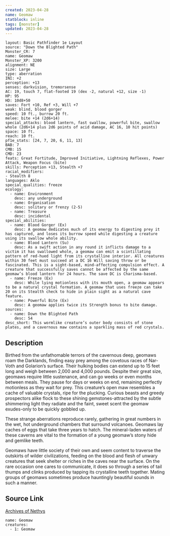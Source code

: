 ```yaml
---
created: 2023-04-28
name: Geomaw
statblock: inline
tags: [monster]
updated: 2023-04-28
---
```

```statblock
layout: Basic Pathfinder 1e Layout
source: "Down the Blighted Path"
Monster_CR: 7
name: Geomaw
Monster_XP: 3200
alignment: NE
size: Large
type: aberration
INI: +2
perception: +13
senses: darkvision, tremorsense
AC: 19, touch 7, flat-footed 19 (dex -2, natural +12, size -1)
HP: 95
HD: 10d8+50
saves: Fort +10, Ref +3, Will +7
weak: blind, blood gorger
speed: 10 ft., burrow 20 ft.
melee: bite +14 (2d6+14)
special_attacks: blood lantern, fast swallow, powerful bite, swallow whole (2d6+14 plus 2d6 points of acid damage, AC 16, 10 hit points)
space: 10 ft.
reach: 10 ft.
pf1e_stats: [24, 7, 20, 6, 11, 13]
BAB: 7
CMB: 15
CMD: 23
feats: Great Fortitude, Improved Initiative, Lightning Reflexes, Power Attack, Weapon Focus (bite)
skills: Perception +13, Stealth +7
racial_modifiers:
- Stealth 8
languages: Aklo
special_qualities: freeze
ecology:
  - name: Environment
    desc: any underground
  - name: Organisation
    desc: solitary or frenzy (2-5)
  - name: Treasure
    desc: incidental
special_abilities:
  - name: Blood Gorger (Ex)
    desc: A geomaw dedicates much of its energy to digesting prey it has captured, and loses its burrow speed while digesting a creature using its swallow whole ability.
  - name: Blood Lantern (Su)
    desc: As a swift action in any round it inflicts damage to a victim it has swallowed whole, a geomaw can emit a scintillating pattern of red-hued light from its crystalline interior. All creatures within 30 feet must succeed at a DC 16 Will saving throw or be fascinated. This is a sight-based, mind-affecting compulsion effect. A creature that successfully saves cannot be affected by the same geomaw’s blood lantern for 24 hours. The save DC is Charisma-based.
  - name: Freeze (Ex)
    desc: While lying motionless with its mouth open, a geomaw appears to be a natural crystal formation. A geomaw that uses freeze can take 20 on its Stealth check to hide in plain sight as a natural cave feature.
  - name: Powerful Bite (Ex)
    desc: A geomaw applies twice its Strength bonus to bite damage.
sources:
  - name: Down the Blighted Path
    desc: 54
desc_short: This wormlike creature’s outer body consists of stone plates, and a cavernous maw contains a sparkling mass of red crystals.
```
## Description
Birthed from the unfathomable terrors of the cavernous deep, geomaws roam the Darklands, finding easy prey among the covetous races of Nar-Voth and Golarion’s surface. Their hulking bodies can extend up to 15 feet long and weigh between 2,000 and 4,000 pounds. Despite their great size, geomaws require little sustenance, and can go weeks or even months between meals. They pause for days or weeks on end, remaining perfectly motionless as they wait for prey. This creature’s open maw resembles a cache of valuable crystals, ripe for the plucking. Curious beasts and greedy prospectors alike flock to these shining gemstones-attracted by the subtle shimmering light they radiate and the faint, sweet scent the geomaw exudes-only to be quickly gobbled up.

These strange aberrations reproduce rarely, gathering in great numbers in the wet, hot underground chambers that surround volcanoes. Geomaws lay caches of eggs that take three years to hatch. The mineral-laden waters of these caverns are vital to the formation of a young geomaw’s stony hide and gemlike teeth.

Geomaws have little society of their own and seem content to traverse the outskirts of wilder civilizations, feeding on the blood and flesh of unwary creatures that seek shelter or riches in the caves near the surface. On the rare occasion one cares to communicate, it does so through a series of tail thumps and clinks produced by tapping its crystalline teeth together. Mating groups of geomaws sometimes produce hauntingly beautiful sounds in such a manner.
## Source Link
[Archives of Nethys](https://aonprd.com/MonsterDisplay.aspx?ItemName=Geomaw)
```encounter-table
name: Geomaw
creatures:
  - 1: Geomaw
```
